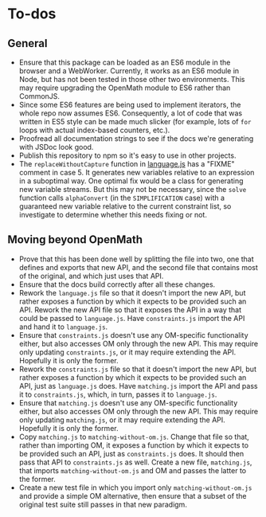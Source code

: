 
# To-dos

## General

- Ensure that this package can be loaded as an ES6 module in the browser
  and a WebWorker. Currently, it works as an ES6 module in Node, but
  has not been tested in those other two environments. This may require upgrading
  the OpenMath module to ES6 rather than CommonJS.
- Since some ES6 features are being used to implement iterators, the whole repo
  now assumes ES6.  Consequently, a lot of code that was written in ES5 style
  can be made much slicker (for example, lots of `for` loops with actual
  index-based counters, etc.).
- Proofread all documentation strings to see if the docs we're generating with
  JSDoc look good.
- Publish this repository to npm so it's easy to use in other projects.
- The `replaceWithoutCapture` function in [language.js](src/language.js) has a
  "FIXME" comment in case 5. It generates new variables relative to an
  expression in a suboptimal way. One optimal fix would be a class for
  generating new variable streams. But this may not be necessary, since the
  `solve` function calls `alphaConvert` (in the `SIMPLIFICATION` case) with a
  guaranteed new variable relative to the current constraint list, so
  investigate to determine whether this needs fixing or not.

## Moving beyond OpenMath

- Prove that this has been done well by splitting the file into two, one that
  defines and exports that new API, and the second file that contains most of
  the original, and which just uses that API.
- Ensure that the docs build correctly after all these changes.
- Rework the `language.js` file so that it doesn't import the new API, but
  rather exposes a function by which it expects to be provided such an API.
  Rework the new API file so that it exposes the API in a way that could be
  passed to `language.js`.  Have `constraints.js` import the API and hand it to
  `language.js`.
- Ensure that `constraints.js` doesn't use any OM-specific functionality either,
  but also accesses OM only through the new API.  This may require only updating
  `constraints.js`, or it may require extending the API.  Hopefully it is only
  the former.
- Rework the `constraints.js` file so that it doesn't import the new API, but
  rather exposes a function by which it expects to be provided such an API, just
  as `language.js` does.  Have `matching.js` import the API and pass it to
  `constraints.js`, which, in turn, passes it to `language.js`.
- Ensure that `matching.js` doesn't use any OM-specific functionality either,
  but also accesses OM only through the new API.  This may require only updating
  `matching.js`, or it may require extending the API.  Hopefully it is only the
  former.
- Copy `matching.js` to `matching-without-om.js`.  Change that file so that,
  rather than importing OM, it exposes a function by which it expects to be
  provided such an API, just as `constraints.js` does.  It should then pass that
  API to `constraints.js` as well.  Create a new file, `matching.js`, that
  imports `matching-without-om.js` and OM and passes the latter to the former.
- Create a new test file in which you import only `matching-without-om.js` and
  provide a simple OM alternative, then ensure that a subset of the original
  test suite still passes in that new paradigm.
